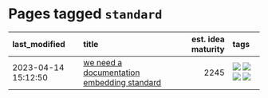 # Pages tagged `standard`

|last_modified|title|est. idea maturity|tags
|:---|:---|---:|:---|
|2023-04-14 15:12:50|[we need a documentation embedding standard](../doc-embed-standard.md)|2245|[![](https://img.shields.io/badge/tag-accessibility-a68128)](../tags/accessibility.md) [![](https://img.shields.io/badge/tag-documentation-faa2fc)](../tags/documentation.md) [![](https://img.shields.io/badge/tag-standard-1ee399)](../tags/standard.md) [![](https://img.shields.io/badge/tag-tooling-35b163)](../tags/tooling.md)|